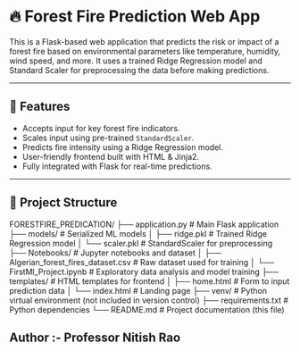 # 🔥 Forest Fire Prediction Web App

This is a Flask-based web application that predicts the risk or impact of a forest fire based on environmental parameters like temperature, humidity, wind speed, and more. It uses a trained Ridge Regression model and Standard Scaler for preprocessing the data before making predictions.

---

## 🚀 Features

- Accepts input for key forest fire indicators.
- Scales input using pre-trained `StandardScaler`.
- Predicts fire intensity using a Ridge Regression model.
- User-friendly frontend built with HTML & Jinja2.
- Fully integrated with Flask for real-time predictions.

---

## 📁 Project Structure

FORESTFIRE_PREDICATION/
├── application.py                   # Main Flask application
├── models/                          # Serialized ML models
│   ├── ridge.pkl                    # Trained Ridge Regression model
│   └── scaler.pkl                   # StandardScaler for preprocessing
├── Notebooks/                       # Jupyter notebooks and dataset
│   ├── Algerian_forest_fires_dataset.csv  # Raw dataset used for training
│   └── FirstMl_Project.ipynb        # Exploratory data analysis and model training
├── templates/                       # HTML templates for frontend
│   ├── home.html                    # Form to input prediction data
│   └── index.html                   # Landing page
├── venv/                            # Python virtual environment (not included in version control)
├── requirements.txt                 # Python dependencies
└── README.md                        # Project documentation (this file)


## Author :- Professor Nitish Rao